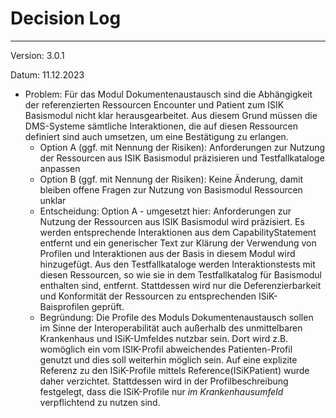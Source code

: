 # Decision Log

----
Version: 3.0.1

Datum: 11.12.2023

* Problem: Für das Modul Dokumentenaustausch sind die Abhängigkeit der referenzierten Ressourcen Encounter und Patient zum ISIK Basismodul nicht klar herausgearbeitet. Aus diesem Grund müssen die DMS-Systeme sämtliche Interaktionen, die auf diesen Ressourcen definiert sind auch umsetzen, um eine Bestätigung zu erlangen. 
  * Option A (ggf. mit Nennung der Risiken): Anforderungen zur Nutzung der Ressourcen aus ISIK Basismodul präzisieren und Testfallkataloge anpassen
  * Option B (ggf. mit Nennung der Risiken): Keine Änderung, damit bleiben offene Fragen zur Nutzung von Basismodul Ressourcen unklar
  * Entscheidung: Option A - umgesetzt hier: Anforderungen zur Nutzung der Ressourcen aus ISIK Basismodul wird präzisiert. Es werden entsprechende Interaktionen aus dem CapabilityStatement entfernt und ein generischer Text zur Klärung der Verwendung von Profilen und Interaktionen aus der Basis in diesem Modul wird hinzugefügt. Aus den Testfallkataloge werden Interaktionstests mit diesen Ressourcen, so wie sie in dem Testfallkatalog für Basismodul enthalten sind, entfernt. Stattdessen wird nur die Deferenzierbarkeit und Konformität der Ressourcen zu entsprechenden ISiK-Baisprofilen geprüft. 
  * Begründung: Die Profile des Moduls Dokumentenaustausch sollen im Sinne der Interoperabilität auch außerhalb des unmittelbaren Krankenhaus und ISiK-Umfeldes nutzbar sein. Dort wird z.B. womöglich ein vom ISIK-Profil abweichendes Patienten-Profil genutzt und dies soll weiterhin möglich sein. Auf eine explizite Referenz zu den ISiK-Profile mittels Reference(ISiKPatient) wurde daher verzichtet. Stattdessen wird in der Profilbeschreibung festgelegt, dass die ISiK-Profile nur *im Krankenhausumfeld* verpflichtend zu nutzen sind.
